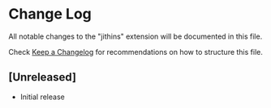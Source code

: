 # Change Log

All notable changes to the "jithins" extension will be documented in this file.

Check [Keep a Changelog](http://keepachangelog.com/) for recommendations on how to structure this file.

## [Unreleased]

- Initial release
